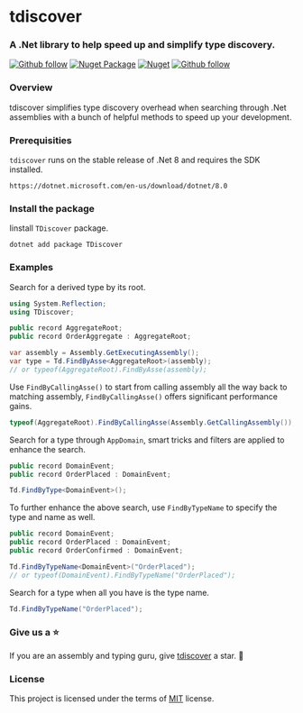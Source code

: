 # tdiscover
### A .Net library to help speed up and simplify type discovery. 

[![Github follow](https://img.shields.io/badge/follow-eventstorage-bf9136?logo=github)](https://github.com/eventstorage)
[![Nuget Package](https://badgen.net/nuget/v/TDiscover)](https://www.nuget.org/packages/TDiscover)
[![Nuget](https://badgen.net/nuget/dt/TDiscover)](https://www.nuget.org/packages/TDiscover)
[![Github follow](https://img.shields.io/badge/give_us_a-⭐-yellow?logo=github)](https://github.com/eventstorage/tdiscover)


### Overview
tdiscover simplifies type discovery overhead when searching through .Net assemblies with a bunch of helpful methods to speed up your development.

### Prerequisities

`tdiscover` runs on the stable release of .Net 8 and requires the SDK installed.

    https://dotnet.microsoft.com/en-us/download/dotnet/8.0

### Install the package

Iinstall `TDiscover` package.

    dotnet add package TDiscover
    
### Examples
Search for a derived type by its root.
```csharp
using System.Reflection;
using TDiscover;

public record AggregateRoot;
public record OrderAggregate : AggregateRoot;

var assembly = Assembly.GetExecutingAssembly();
var type = Td.FindByAsse<AggregateRoot>(assembly);
// or typeof(AggregateRoot).FindByAsse(assembly);
```

Use `FindByCallingAsse()` to start from calling assembly all the way back to matching assembly, `FindByCallingAsse()` offers significant performance gains.
```csharp
typeof(AggregateRoot).FindByCallingAsse(Assembly.GetCallingAssembly());
```

Search for a type through `AppDomain`, smart tricks and filters are applied to enhance the search.
```csharp
public record DomainEvent;
public record OrderPlaced : DomainEvent;

Td.FindByType<DomainEvent>();
```

To further enhance the above search, use `FindByTypeName` to specify the type and name as well.
```csharp
public record DomainEvent;
public record OrderPlaced : DomainEvent;
public record OrderConfirmed : DomainEvent;

Td.FindByTypeName<DomainEvent>("OrderPlaced");
// or typeof(DomainEvent).FindByTypeName("OrderPlaced");
```
Search for a type when all you have is the type name.

```csharp
Td.FindByTypeName("OrderPlaced");
```

### Give us a ⭐
If you are an assembly and typing guru, give [tdiscover](https://github.com/eventstorage/tdiscover) a star. :purple_heart:

### License

This project is licensed under the terms of [MIT](https://github.com/eventstorage/tdiscover/blob/main/LICENSE) license.